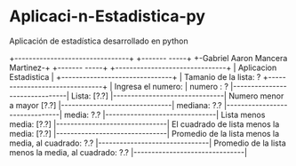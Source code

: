 # Aplicaci-n-Estadistica-py
Aplicación de estadística desarrollado en python

+--------------------------------+
+-------                    -----+
+-Gabriel Aaron Mancera Martinez-+
+-------                    -----+
+-------------------------------+
|   Aplicacion Estadistica      |
+-------------------------------+
| Tamanio de la lista: ?
+-------------------------------+
|       Ingresa el numero:      |
numero : ?
|-------------------------------|
Lista:  [?.?]
|-------------------------------|
Numero menor a mayor [?.?]
|-------------------------------|
mediana:  ?.?
|-------------------------------|
media:  ?.?
|-------------------------------|
Lista menos media:  [?.?]
|-------------------------------|
El cuadrado de lista menos la media:  [?.?]
|-------------------------------|
Promedio de la lista menos la media, al cuadrado:  ?.?
|-------------------------------|
Promedio de la lista menos la media, al cuadrado:  ?.?
|-------------------------------|
